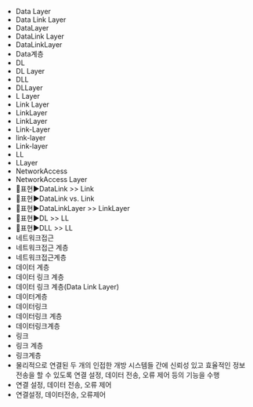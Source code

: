 ﻿- Data Layer
- Data Link Layer
- DataLayer
- DataLink Layer
- DataLinkLayer
- Data계층
- DL
- DL Layer
- DLL
- DLLayer
- L Layer
- Link Layer
- LinkLayer
- LinkLayer
- Link-Layer
- link-layer
- Link-layer
- LL
- LLayer
- NetworkAccess
- NetworkAccess Layer
- 📌표현▶️DataLink >> Link
- 📌표현▶️DataLink vs. Link
- 📌표현▶️DataLinkLayer >> LinkLayer
- 📌표현▶️DL >> LL
- 📌표현▶️DLL >> LL
- 네트워크접근
- 네트워크접근 계층
- 네트워크접근계층
- 데이터 계층
- 데이터 링크 계층
- 데이터 링크 계층(Data Link Layer)
- 데이터계층
- 데이터링크
- 데이터링크 계층
- 데이터링크계층
- 링크
- 링크 계층
- 링크계층
- 물리적으로 연결된 두 개의 인접한 개방 시스템들 간에 신뢰성 있고 효율적인 정보 전송을 할 수 있도록 연결 설정, 데이터 전송, 오류 제어 등의 기능을 수행
- 연결 설정, 데이터 전송, 오류 제어
- 연결설정, 데이터전송, 오류제어
